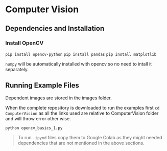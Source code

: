 # Computer Vision

## Dependencies and Installation

### Install OpenCV

`pip install opencv-python`
`pip install pandas`
`pip install matplotlib`

`numpy` will be automatically installed with opencv so no need to intall it separately.

## Running Example Files

Dependent images are stored in the images folder.

When the complete repository is downloaded to run the examples first `cd ComputerVision` as all the links used are relative to ComputerVision folder and will throw error other wise.

`python opencv_basics_1.py`

> To run `.ipynd` files copy them to Google Colab as they might needed dependencies that are not mentioned in the above sections.